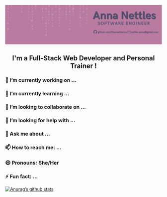 ![Banner](banner.png)
<h2 align="center">
I'm a Full-Stack Web Developer and Personal Trainer !
</h2> 



### 🔭 I’m currently working on ...
### 🌱 I’m currently learning ...
### 👯 I’m looking to collaborate on ...
### 🤔 I’m looking for help with ...
### 💬 Ask me about ...
### 📫 How to reach me: ...
### 😄 Pronouns: She/Her
### ⚡ Fun fact: ...

[![Anurag’s github stats](https://github-readme-stats.vercel.app/api?username=thecoachanna)](https://github.com/thecoachanna)


